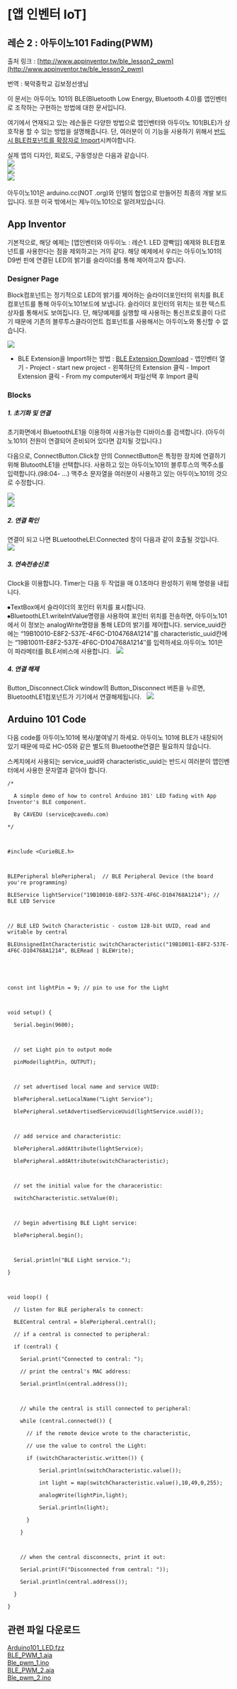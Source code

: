 # [앱 인벤터 IoT]
## 레슨 2 : 아두이노101 Fading(PWM)  
출처 링크 : [http://www.appinventor.tw/ble_lesson2_pwm](http://www.appinventor.tw/ble_lesson2_pwm)  

번역 : 북악중학교 김보정선생님  

이 문서는 아두이노 101의 BLE(Bluetooth Low Energy, Bluetooth 4.0)를 앱인벤터로 조작하는 구현하는 방법에 대한 문서입니다.  

여기에서 연재되고 있는 레슨들은 다양한 방법으로 앱인벤터와 아두이노 101(BLE)가 상호작용 할 수 있는 방법을 설명해줍니다. 단, 여러분이 이 기능을 사용하기 위해서 [반드시 BLE컴포넌트를 확장자로 Import](http://appinventor.mit.edu/extensions/)시켜야합니다.  

실제 앱의 디자인, 회로도, 구동영상은 다음과 같습니다.  
![](https://github.com/mtinet/arduino101Examples/blob/master/image/8.png?raw=true)  
![](https://github.com/mtinet/arduino101Examples/blob/master/image/16.png?raw=true)  
[![](https://github.com/mtinet/arduino101Examples/blob/master/image/9.png?raw=true)](https://youtu.be/ihMyDoxapBQ)  

아두이노101은 arduino.cc(NOT .org)와 인텔의 협업으로 만들어진 최종의 개발 보드입니다. 또한 미국 밖에서는 제누이노101으로 알려져있습니다.  


## App Inventor  
기본적으로, 해당 예제는 [앱인벤터와 아두이노 : 레슨1. LED 깜빡임] 예제와 BLE컴포넌트를 사용한다는 점을 제외하고는 거의 같다. 해당 예제에서 우리는 아두이노101의 D9번 핀에 연결된 LED의 밝기를 슬라이더를 통해 제어하고자 합니다.  


### Designer Page  
Block컴포넌트는 정기적으로 LED의 밝기를 제어하는 슬라이더포인터의 위치를 BLE 컴포넌트를 통해 아두이노101보드에 보냅니다. 슬라이더 포인터의 위치는 또한 텍스트상자를 통해서도 보여집니다. 단, 해당예제를 실행할 때 사용하는 통신프로토콜이 다르기 때문에 기존의 블루투스클라이언트 컴포넌트를 사용해서는 아두이노와 통신할 수 없습니다.  

![](https://github.com/mtinet/arduino101Examples/blob/master/image/10.png?raw=true)  

* BLE Extension을 Import하는 방법 : [BLE Extension Download](https://github.com/mtinet/arduino101Examples/blob/master/LEDBlink/edu.mit.appinventor.ble.BluetoothLE.aix) - 앱인벤터 열기 - Project - start new project - 왼쪽하단의 Extension 클릭 - Import Extension 클릭 - From my computer에서 파일선택 후 Import 클릭  


### Blocks  
##### 1. 초기화 및 연결  
초기화면에서 BluetoothLE1을 이용하여 사용가능한 디바이스를 검색합니다. (아두이노101이 전원이 연결되어 준비되어 있다면 감지될 것입니다.)  

다음으로, ConnectButton.Click창 안의 ConnectButton은 특정한 장치에 연결하기 위해 BlutoothLE1을 선택합니다. 사용하고 있는 아두이노101의 블루투스의 맥주소를 입력합니다.(98:04- ...) 맥주소 문자열을 여러분이 사용하고 있는 아두이노101의 것으로 수정합니다.  

![](https://github.com/mtinet/arduino101Examples/blob/master/image/11.png?raw=true)  
![](https://github.com/mtinet/arduino101Examples/blob/master/image/12.png?raw=true)  

##### 2. 연결 확인  
연결이 되고 나면 BLuetootheLE!.Connected 창이 다음과 같이 호출될 것입니다.  
![](https://github.com/mtinet/arduino101Examples/blob/master/image/13.png?raw=true)  

##### 3. 연속전송신호  
Clock을 이용합니다. Timer는 다음 두 작업을 매 0.1초마다 완성하기 위해 명령을 내립니다.  

 ⦁TextBox에서 슬라이더의 포인터 위치를 표시합니다.  
 ⦁BluetoothLE1.writeIntValue명령을 사용하여 포인터 위치를 전송하면, 아두이노101에서 이 정보는 analogWrite명령을 통해 LED의 밝기를 제어합니다. service_uuid칸에는 “19B10010-E8F2-537E-4F6C-D104768A1214″를 characteristic_uuid칸에는 “19B10011-E8F2-537E-4F6C-D104768A1214″를 입력하세요.아두이노 101은 이 파라메터를 BLE서비스에 사용합니다.  
![](https://github.com/mtinet/arduino101Examples/blob/master/image/14.png?raw=true)  


##### 4. 연결 해제  
Button_Disconnect.Click window의 Button_Disconnect 버튼을 누르면, BluetoothLE1컴포넌트가 기기에서 연결해제됩니다.  
![](https://github.com/mtinet/arduino101Examples/blob/master/image/15.png?raw=true)  



## Arduino 101 Code  

다음 code를 아두이노101에 복사/붙여넣기 하세요. 아두이노 101에 BLE가 내장되어 있기 때문에 따로 HC-05와 같은 별도의 Bluetoothe연결은 필요하지 않습니다.  

스케치에서 사용되는 service_uuid와 characteristic_uuid는 반드시 여러분이 앱인벤터에서 사용한 문자열과 같아야 합니다.  

```
/*   

  A simple demo of how to control Arduino 101' LED fading with App Inventor's BLE component.

  By CAVEDU (service@cavedu.com)

*/

 

#include <CurieBLE.h>

 

BLEPeripheral blePeripheral;  // BLE Peripheral Device (the board you're programming)

BLEService lightService("19B10010-E8F2-537E-4F6C-D104768A1214"); // BLE LED Service

 

// BLE LED Switch Characteristic - custom 128-bit UUID, read and writable by central

BLEUnsignedIntCharacteristic switchCharacteristic("19B10011-E8F2-537E-4F6C-D104768A1214", BLERead | BLEWrite);

 

 

const int lightPin = 9; // pin to use for the Light

 

void setup() {

  Serial.begin(9600);

 

  // set Light pin to output mode

  pinMode(lightPin, OUTPUT);

 

  // set advertised local name and service UUID:

  blePeripheral.setLocalName("Light Service");

  blePeripheral.setAdvertisedServiceUuid(lightService.uuid());

 

  // add service and characteristic:

  blePeripheral.addAttribute(lightService);

  blePeripheral.addAttribute(switchCharacteristic);

 

  // set the initial value for the characeristic:

  switchCharacteristic.setValue(0);

 

  // begin advertising BLE Light service:

  blePeripheral.begin();

 

  Serial.println("BLE Light service.");

}

 

void loop() {

  // listen for BLE peripherals to connect:

  BLECentral central = blePeripheral.central();

  // if a central is connected to peripheral:

  if (central) {

    Serial.print("Connected to central: ");

    // print the central's MAC address:

    Serial.println(central.address());

 

    // while the central is still connected to peripheral:

    while (central.connected()) {

      // if the remote device wrote to the characteristic,

      // use the value to control the Light:

      if (switchCharacteristic.written()) {

          Serial.println(switchCharacteristic.value());

          int light = map(switchCharacteristic.value(),10,49,0,255);

          analogWrite(lightPin,light);

          Serial.println(light);

      }

    }

 

    // when the central disconnects, print it out:

    Serial.print(F("Disconnected from central: "));

    Serial.println(central.address());

  }

} 
```

## 관련 파일 다운로드  
[Arduino101_LED.fzz](https://github.com/mtinet/arduino101Examples/blob/master/BLEFading/Arduino101_LED.fzz)  
[BLE_PWM_1.aia](https://github.com/mtinet/arduino101Examples/blob/master/BLEFading/Ble_pwm_1/BLE_PWM.aia)  
[Ble_pwm_1.ino](https://github.com/mtinet/arduino101Examples/blob/master/BLEFading/Ble_pwm_1/Ble_pwm.ino)  
[BLE_PWM_2.aia](https://github.com/mtinet/arduino101Examples/blob/master/BLEFading/Ble_pwm_2/BLE_PWM_2.aia)  
[Ble_pwm_2.ino](https://github.com/mtinet/arduino101Examples/blob/master/BLEFading/Ble_pwm_2/Ble_pwm_2.ino)  




